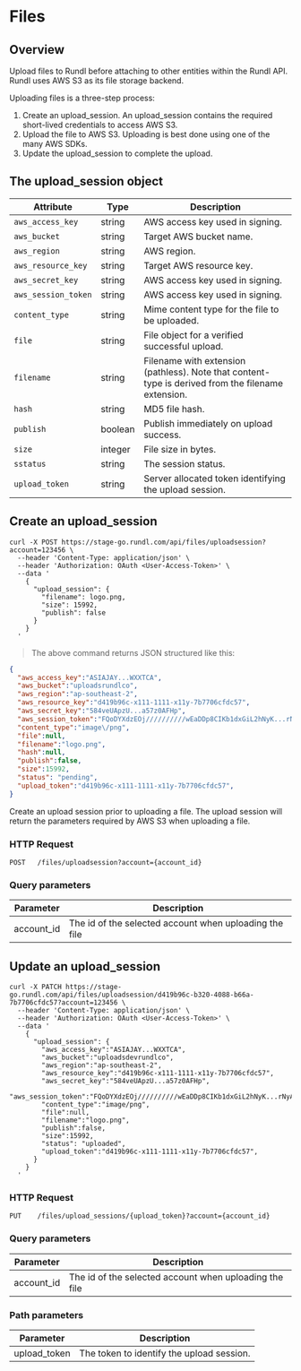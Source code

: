# Files

## Overview

Upload files to Rundl before attaching to other entities within the Rundl API. Rundl uses AWS S3 as its file storage backend. 

Uploading files is a three-step process:

1. Create an upload_session. An upload_session contains the required short-lived credentials to access AWS S3.
2. Upload the file to AWS S3. Uploading is best done using one of the many AWS SDKs.
3. Update the upload_session to complete the upload.

## The upload_session object

Attribute | Type | Description
--------- | ------- | -----------
`aws_access_key` | string | AWS access key used in signing.
`aws_bucket` | string | Target AWS bucket name.
`aws_region` | string | AWS region.
`aws_resource_key` | string | Target AWS resource key.
`aws_secret_key` | string | AWS access key used in signing.
`aws_session_token` | string | AWS access key used in signing.
`content_type` | string | Mime content type for the file to be uploaded.
`file` | string | File object for a verified successful upload.
`filename` | string | Filename with extension (pathless). Note that content-type is derived from the filename extension.
`hash` | string | MD5 file hash.
`publish` | boolean | Publish immediately on upload success.
`size` | integer | File size in bytes.
`sstatus` | string | The session status.
`upload_token` | string | Server allocated token identifying the upload session.


## Create an upload_session

```shell
curl -X POST https://stage-go.rundl.com/api/files/uploadsession?account=123456 \
  --header 'Content-Type: application/json' \
  --header 'Authorization: OAuth <User-Access-Token>' \
  --data '
    {
      "upload_session": {
        "filename": logo.png,
        "size": 15992,
        "publish": false
      }
    }
  '
```

> The above command returns JSON structured like this:

```json
{
  "aws_access_key":"ASIAJAY...WXXTCA",
  "aws_bucket":"uploadsrundlco",
  "aws_region":"ap-southeast-2",
  "aws_resource_key":"d419b96c-x111-1111-x11y-7b7706cfdc57",
  "aws_secret_key":"584veUApzU...a57z0AFHp",
  "aws_session_token":"FQoDYXdzEOj//////////wEaDDp8CIKb1dxGiL2hNyK...rNyAw+vZGSPQbCCyoEHStewo177t0QU=",
  "content_type":"image\/png",
  "file":null,
  "filename":"logo.png",
  "hash":null,
  "publish":false,
  "size":15992,
  "status": "pending",
  "upload_token":"d419b96c-x111-1111-x11y-7b7706cfdc57",
}
```

Create an upload session prior to uploading a file. The upload session will return the parameters required by AWS S3 when uploading a file.

### HTTP Request

`POST	/files/uploadsession?account={account_id}`

### Query parameters

Parameter | Description
--------- | -----------
account_id | The id of the selected account when uploading the file


## Update an upload_session

```shell
curl -X PATCH https://stage-go.rundl.com/api/files/uploadsession/d419b96c-b320-4088-b66a-7b7706cfdc57?account=123456 \
  --header 'Content-Type: application/json' \
  --header 'Authorization: OAuth <User-Access-Token>' \
  --data '
    {
      "upload_session": {
        "aws_access_key":"ASIAJAY...WXXTCA",
        "aws_bucket":"uploadsdevrundlco",
        "aws_region":"ap-southeast-2",
        "aws_resource_key":"d419b96c-x111-1111-x11y-7b7706cfdc57",
        "aws_secret_key":"584veUApzU...a57z0AFHp",
        "aws_session_token":"FQoDYXdzEOj//////////wEaDDp8CIKb1dxGiL2hNyK...rNyAw+vZGSPQbCCyoEHStewo177t0QU=",
        "content_type":"image/png",
        "file":null,
        "filename":"logo.png",
        "publish":false,
        "size":15992,
        "status": "uploaded",
        "upload_token":"d419b96c-x111-1111-x11y-7b7706cfdc57",
      }
    }
  '
```

### HTTP Request

`PUT	/files/upload_sessions/{upload_token}?account={account_id}`

### Query parameters

Parameter | Description
--------- | -----------
account_id | The id of the selected account when uploading the file

### Path parameters

Parameter | Description
--------- | -----------
upload_token | The token to identify the upload session.